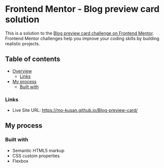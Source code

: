 # Frontend Mentor - Blog preview card solution

This is a solution to the [Blog preview card challenge on Frontend Mentor](https://www.frontendmentor.io/challenges/blog-preview-card-ckPaj01IcS). Frontend Mentor challenges help you improve your coding skills by building realistic projects. 

## Table of contents

- [Overview](#overview)
  - [Links](#links)
- [My process](#my-process)
  - [Built with](#built-with)

### Links

- Live Site URL: https://mo-kusan.github.io/Blog-preview-card/

## My process

### Built with

- Semantic HTML5 markup
- CSS custom properties
- Flexbox

